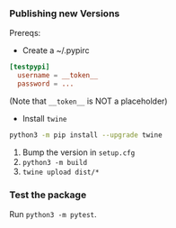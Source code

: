 ### Publishing new Versions

Prereqs:
- Create a ~/.pypirc
```toml
[testpypi]
  username = __token__
  password = ...
```
(Note that `__token__` is NOT a placeholder)

- Install `twine`
```bash
python3 -m pip install --upgrade twine
```

1. Bump the version in `setup.cfg`
2. `python3 -m build`
3. `twine upload dist/*`

### Test the package

Run `python3 -m pytest`.